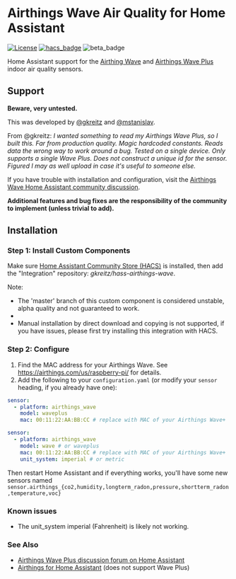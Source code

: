 # Airthings Wave Air Quality for Home Assistant

[![License](https://img.shields.io/badge/License-Apache%202.0-blue.svg)](https://opensource.org/licenses/Apache-2.0)
[![hacs_badge](https://img.shields.io/badge/HACS-Default-orange.svg)](https://github.com/custom-components/hacs)
![beta_badge](https://img.shields.io/badge/maturity-Beta-yellow.png)

Home Assistant support for the [Airthing Wave](https://smile.amazon.com/Airthings-Wave-Generation-Easy-Use/dp/B07WWV7K3K?tag=rynoshark-20) and [Airthings Wave Plus](https://smile.amazon.com/Airthings-2930-Quality-Detection-Dashboard/dp/B07JB8QWH6?tag=rynoshark-20) indoor air quality sensors.
## Support

**Beware, very untested.**

This was developed by [@gkreitz](https://github.com/gkreitz/homeassistant-airthings) and [@mstanislav](https://github.com/mstanislav/homeassistant-airthings).

From @gkreitz: *I wanted something to read my Airthings Wave Plus, so I built this. Far from production quality. Magic hardcoded constants. Reads data the wrong way to work around a bug. Tested on a single device. Only supports a single Wave Plus. Does not construct a unique id for the sensor. Figured I may as well upload in case it's useful to someone else.*

If you have trouble with installation and configuration, visit the [Airthings Wave Home Assistant community discussion](https://community.home-assistant.io/t/sensorpush-humidity-and-temperature-sensors/105711).

**Additional features and bug fixes are the responsibility of the community to implement (unless trivial to add).**
## Installation

### Step 1: Install Custom Components

Make sure [Home Assistant Community Store (HACS)](https://github.com/custom-components/hacs) is installed, then add the "Integration" repository: *gkreitz/hass-airthings-wave*.

Note:

* The 'master' branch of this custom component is considered unstable, alpha quality and not guaranteed to work.
* 
* Manual installation by direct download and copying is not supported, if you have issues, please first try installing this integration with HACS.

### Step 2: Configure

1. Find the MAC address for your Airthings Wave. See https://airthings.com/us/raspberry-pi/ for details.
2. Add the following to your `configuration.yaml` (or modify your `sensor` heading, if you already have one):

```yaml
sensor:
  - platform: airthings_wave
    model: waveplus
    mac: 00:11:22:AA:BB:CC # replace with MAC of your Airthings Wave+
```

```yaml
sensor:
  - platform: airthings_wave
    model: wave # or waveplus
    mac: 00:11:22:AA:BB:CC # replace with MAC of your Airthings Wave+
    unit_system: imperial # or metric
```

Then restart Home Assistant and if everything works, you'll have some new sensors named `sensor.airthings_{co2,humidity,longterm_radon,pressure,shortterm_radon,temperature,voc}`

### Known issues

* The unit_system imperial (Fahrenheit) is likely not working.

### See Also

* [Airthings Wave Plus discussion forum on Home Assistant](https://community.home-assistant.io/t/air-quality-monitor-radon-meter-airthings-wave-plus/102836)
* [Airthings for Home Assistant](https://github.com/custom-components/sensor.airthings_wave) (does not support Wave Plus)
